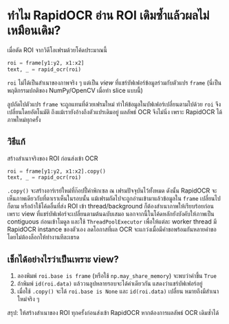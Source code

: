 # ทำไม RapidOCR อ่าน ROI เดิมซ้ำแล้วผลไม่เหมือนเดิม?

เมื่อตัด ROI จากวิดีโอเฟรมด้วยโค้ดประมาณนี้

```python
roi = frame[y1:y2, x1:x2]
text, _ = rapid_ocr(roi)
```

`roi` ไม่ได้เป็นสำเนาของภาพจริง ๆ แต่เป็น *view* ที่แชร์บัฟเฟอร์ข้อมูลร่วมกับตัวแปร `frame` (นี่เป็นพฤติกรรมปกติของ NumPy/OpenCV เมื่อทำ slice แบบนี้)

ลูปถัดไปตัวแปร `frame` จะถูกแทนที่ด้วยเฟรมใหม่ ทำให้ข้อมูลในบัฟเฟอร์เปลี่ยนตามไปด้วย `roi` จึงเปลี่ยนโดยอัตโนมัติ ถึงแม้เรายังอ้างถึงตัวแปรเดิมอยู่ ผลลัพธ์ OCR จึงไม่นิ่ง เพราะ RapidOCR ได้ภาพใหม่ทุกครั้ง

## วิธีแก้

สร้างสำเนาจริงของ ROI ก่อนส่งเข้า OCR

```python
roi = frame[y1:y2, x1:x2].copy()
text, _ = rapid_ocr(roi)
```

`.copy()` จะสร้างอาร์เรย์ใหม่ที่ก๊อปปี้ค่าพิกเซล ณ เฟรมปัจจุบันไว้ทั้งหมด ดังนั้น RapidOCR จะเห็นภาพเดียวกับที่ตาเราเห็นในรอบนั้น แม้เฟรมถัดไปจะถูกอ่านเข้ามาแล้วข้อมูลใน `frame` เปลี่ยนไปก็ตาม หรือถ้าใช้โค้ดอื่นที่ส่ง ROI เข้า thread/background ก็ต้องสำเนาภาพให้เรียบร้อยก่อน เพราะ view ที่แชร์บัฟเฟอร์จะเปลี่ยนตามต้นฉบับเสมอ นอกจากนี้ในโค้ดหลักยังบังคับให้ภาพเป็น contiguous ก่อนเข้าโมดูล และใช้ `ThreadPoolExecutor` เพื่อให้แต่ละ worker thread มี RapidOCR instance ของตัวเอง ลดโอกาสที่ผล OCR จะแกว่งเมื่อมีคำขอพร้อมกันหลายคำขอโดยไม่ต้องล็อกให้ทำงานทีละเธรด

## เช็กได้อย่างไรว่าเป็นเพราะ view?

1. ลองพิมพ์ `roi.base is frame` (หรือใช้ `np.may_share_memory`) จะพบว่าค่าขึ้น `True`
2. ถ้าพิมพ์ `id(roi.data)` แล้ววนลูปหลายรอบจะได้ค่าเดียวกัน แสดงว่าแชร์บัฟเฟอร์อยู่
3. เมื่อใช้ `.copy()` จะได้ `roi.base is None` และ `id(roi.data)` เปลี่ยน หมายถึงมีสำเนาใหม่จริง ๆ

สรุป: ให้สร้างสำเนาของ ROI ทุกครั้งก่อนส่งเข้า RapidOCR หากต้องการผลลัพธ์ OCR เดิมซ้ำได้
